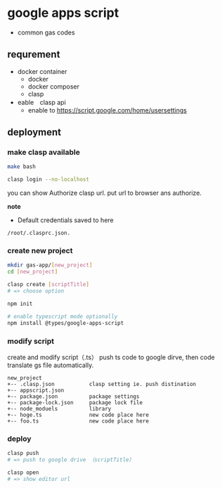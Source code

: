 # google apps script

- common gas codes

## requrement

- docker container
  - docker
  - docker composer
  - clasp
- eable　clasp api 
  - enable to https://script.google.com/home/usersettings

## deployment

### make clasp available


```bash
make bash

clasp login --no-localhost
```

you can show Authorize clasp url.
put url to browser ans authorize.

**note**
- Default credentials saved to here
```
/root/.clasprc.json.
```

### create new project

```bash
mkdir gas-app/[new_project]
cd [new_project]

clasp create [scriptTitle]
# => choose option

npm init

# enable typescript mode optionally
npm install @types/google-apps-script
```

### modify script

create and modify script（.ts）
push ts code to google dirve, then code translate gs file automatically.

```
new_project
+-- .clasp.json           clasp setting ie. push distination
+-- appscript.json        
+-- package.json          package settings
+-- package-lock.json     package lock file
+-- node_moduels          library
+-- hoge.ts               new code place here 
+-- foo.ts                new code place here
```

### deploy

```bash
clasp push
# => push to google drive （scriptTitle）

clasp open
# => show editor url
```
